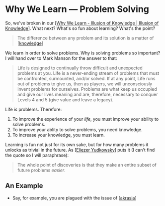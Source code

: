 # Why We Learn — Problem Solving

So, we've broken in our [[Why We Learn - Illusion of Knowledge | Illusion of Knowledge]]. What next? What's so fun about learning? What's the point?

> The difference between any problem and its solution is a matter of [[knowledge]]

We learn in order to solve problems. Why is solving problems so important? I will hand over to Mark Manson for the answer to that: 

> Life is designed to continually throw difficult and unexpected problems at you. Life is a never-ending stream of problems that must be confronted, surmounted, and/or solved. If at any point, Life runs out of problems to give us, then as players, we will unconsciously invent problems for ourselves. Problems are what keep us occupied and give our lives meaning and are, therefore, necessary to conquer Levels 4 and 5 (give value and leave a legacy).

Life *is* problems. Therefore:

1. To improve the experience of your *life*, you must improve your ability to solve problems. 
2. To improve your ablity to solve problems, you need knowledge.
3. To increase your knowledge, you must learn.

Learning is fun not just for its own sake, but for how many problems it unlocks as trivial in the future. As [[Eliezer Yudkowsky]] puts it (I can't find the quote so I will paraphrase):

> The whole point of discoveries is that they make an entire subset of future problems *easier*.

## An Example
- Say, for example, you are plagued with the issue of [[akrasia]]




[//begin]: # "Autogenerated link references for markdown compatibility"
[Why We Learn - Illusion of Knowledge | Illusion of Knowledge]: why-we-learn---illusion-of-knowledge--illusion-of-knowledge "Why We Learn   Illusion of Knowledge | Illusion of Knowledge"
[knowledge]: knowledge "Knowledge"
[Eliezer Yudkowsky]: eliezer-yudkowsky "Eliezer Yudkowsky"
[akrasia]: akrasia "Akrasia"
[//end]: # "Autogenerated link references"
